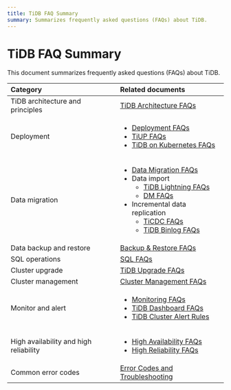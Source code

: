 ```yaml
---
title: TiDB FAQ Summary
summary: Summarizes frequently asked questions (FAQs) about TiDB.
---
```


# TiDB FAQ Summary

This document summarizes frequently asked questions (FAQs) about TiDB.

|   Category     |           Related documents          |
|   :-------   |   :-------------------   |
|   TiDB architecture and principles    |       [TiDB Architecture FAQs](/faq/tidb-faq.md)   |
|   Deployment           |     <ul><li>[Deployment FAQs](/faq/deploy-and-maintain-faq.md)</li><li>[TiUP FAQs](/tiup/tiup-faq.md)</li><li>[TiDB on Kubernetes FAQs](https://docs.pingcap.com/tidb-in-kubernetes/stable/faq)</li></ul> |
|  Data migration      | <ul><li>[Data Migration FAQs](/faq/migration-tidb-faq.md)</li><li>Data import<ul><li>[TiDB Lightning FAQs](/tidb-lightning/tidb-lightning-faq.md)</li><li>[DM FAQs](/dm/dm-faq.md)</li></ul></li><li>Incremental data replication<ul><li>[TiCDC FAQs](/ticdc/ticdc-faq.md)</li><li>[TiDB Binlog FAQs](/tidb-binlog/tidb-binlog-faq.md)</li></ul></li></ul>  |
|  Data backup and restore   |    [Backup & Restore FAQs](/br/backup-and-restore-faq.md)   |
|  SQL operations  |   [SQL FAQs](/faq/sql-faq.md)  |
|  Cluster upgrade       |   [TiDB Upgrade FAQs](/faq/upgrade-faq.md) |
| Cluster management  |  [Cluster Management FAQs](/faq/manage-cluster-faq.md)  |
| Monitor and alert  |  <ul><li>[Monitoring FAQs](/faq/monitor-faq.md)</li><li>[TiDB Dashboard FAQs](/dashboard/dashboard-faq.md)</li><li>[TiDB Cluster Alert Rules](/alert-rules.md)</li></ul>  |
| High availability and high reliability    |   <ul><li>[High Availability FAQs](/faq/high-availability-faq.md)</li><li>[High Reliability FAQs](/faq/high-reliability-faq.md)</li></ul>   |
| Common error codes      |  [Error Codes and Troubleshooting](/error-codes.md) |
